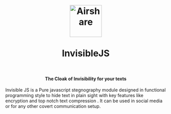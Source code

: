 <h1 align="center">
  <br>
  <img src="https://image.flaticon.com/icons/svg/1827/1827937.svg" alt="Airshare" width="100">
  <br>
  <br>
  <span>InvisibleJS</span>
  <br>
  <br>
</h1>

<h4 align="center">The Cloak of Invisibility for your texts</h4>

Invisible JS is a Pure javascript stegnography module designed in functional programming style to hide text in plain sight with key features like encryption and top notch text compression . It can be used in social media or for any other covert communication setup.

